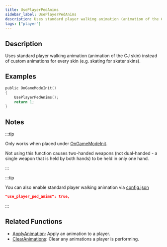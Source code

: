 ```yaml
---
title: UsePlayerPedAnims
sidebar_label: UsePlayerPedAnims
description: Uses standard player walking animation (animation of the CJ skin) instead of custom animations for every skin (e.g. skating for skater skins).
tags: ["player"]
---
```


## Description

Uses standard player walking animation (animation of the CJ skin) instead of custom animations for every skin (e.g. skating for skater skins).

## Examples

```c
public OnGameModeInit()
{
    UsePlayerPedAnims();
    return 1;
}
```

## Notes

:::tip

Only works when placed under [OnGameModeInit](../callbacks/OnGameModeInit).

Not using this function causes two-handed weapons (not dual-handed - a single weapon that is held by both hands) to be held in only one hand.

:::

:::tip

You can also enable standard player walking animation via [config.json](../../server/config.json)

```json
"use_player_ped_anims": true,
```

:::

## Related Functions

- [ApplyAnimation](ApplyAnimation): Apply an animation to a player.
- [ClearAnimations](ClearAnimations): Clear any animations a player is performing.
